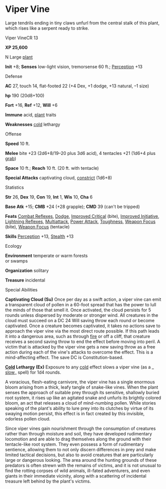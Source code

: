 # Viper Vine

Large tendrils ending in tiny claws unfurl from the central stalk of this plant, which rises like a serpent ready to strike.

Viper VineCR 13

**XP 25,600**

N Large [plant](monsters/creatureTypes.md#_plant)

**Init** +8; **Senses** low-light vision, tremorsense 60 ft.; [Perception](additionalMonsters/../skills/perception.md#_perception) +13

Defense

**AC** 27, touch 14, flat-footed 22 (+4 Dex, +1 dodge, +13 natural, –1 size)

**hp** 190 (20d8+100)

**Fort** +16, **Ref** +12, **Will** +6

**Immune** acid, [plant](monsters/creatureTypes.md#_plant) traits

**Weaknesses** [cold](monsters/creatureTypes.md#_cold-subtype) lethargy

Offense

**Speed** 10 ft.

**Melee** bite +23 (2d6+8/19–20 plus 3d6 acid), 4 tentacles +21 (1d6+4 plus [grab](monsters/universalMonsterRules.md#_grab))

**Space** 10 ft.; **Reach** 10 ft. (20 ft. with tentacle)

**Special Attacks** captivating cloud, [constrict](monsters/universalMonsterRules.md#_constrict) (1d6+8)

Statistics

**Str** 26, **Dex** 19, **Con** 19, **Int** 1, **Wis** 10, **Cha** 6

**Base Atk** +15; **CMB** +24 (+28 grapple); **CMD** 39 (can't be tripped)

**Feats** [Combat Reflexes](additionalMonsters/../feats.md#_combat-reflexes), [Dodge](additionalMonsters/../feats.md#_dodge), [Improved Critical](additionalMonsters/../feats.md#_improved-critical) (bite), [Improved Initiative](additionalMonsters/../feats.md#_improved-initiative), [Lightning Reflexes](additionalMonsters/../feats.md#_lightning-reflexes), [Multiattack](additionalMonsters/../monsters/monsterFeats.md#_multiattack), [Power Attack](additionalMonsters/../feats.md#_power-attack), [Toughness](additionalMonsters/../feats.md#_toughness), [Weapon Focus](additionalMonsters/../feats.md#_weapon-focus) (bite), [Weapon Focus](additionalMonsters/../feats.md#_weapon-focus) (tentacle)

**Skills** [Perception](additionalMonsters/../skills/perception.md#_perception) +13, [Stealth](additionalMonsters/../skills/stealth.md#_stealth) +13

Ecology

**Environment** temperate or warm forests   
or swamps

**Organization** solitary

**Treasure** incidental

Special Abilities

**Captivating Cloud (Su)** Once per day as a swift action, a viper vine can emit a transparent cloud of pollen in a 60-foot spread that has the power to lull the minds of those that smell it. Once activated, the cloud persists for 5 rounds unless dispersed by moderate or stronger wind. All creatures in the cloud must succeed on a DC 24 Will saving throw each round or become captivated. Once a creature becomes captivated, it takes no actions save to approach the viper vine via the most direct route possible. If this path leads it into a dangerous area, such as through [fire](monsters/creatureTypes.md#_fire-subtype) or off a cliff, that creature receives a second saving throw to end the effect before moving into peril. A victim that is attacked by the viper vine gets a new saving throw as a free action during each of the vine's attacks to overcome the effect. This is a mind-affecting effect. The save DC is Constitution-based.

**[Cold](monsters/creatureTypes.md#_cold-subtype) Lethargy (Ex)** Exposure to any [cold](monsters/creatureTypes.md#_cold-subtype) effect slows a viper vine (as a _ [slow](additionalMonsters/../spells/slow.md#_slow)_ spell) for 1d4 rounds.

A voracious, flesh-eating carnivore, the viper vine has a single enormous bloom arising from a thick, leafy tangle of snake-like vines. When the plant senses the approach of suitable prey through its sensitive, shallowly buried root system, it rises up like an agitated snake and unfurls its brightly colored bloom, an act that releases a cloud of mind-numbing pollen. While stories speaking of the plant's ability to lure prey into its clutches by virtue of its swaying motion persist, this effect is in fact created by this invisible, odorless pollen cloud.

Since viper vines gain nourishment through the consumption of creatures rather than through moisture and soil, they have developed rudimentary locomotion and are able to drag themselves along the ground with their tentacle-like root system. They even possess a form of rudimentary sentience, allowing them to not only discern differences in prey and make limited tactical decisions, but also to avoid creatures that are particularly large or dangerous looking. The area around the hunting grounds of these predators is often strewn with the remains of victims, and it is not unusual to find the rotting corpses of wild animals, ill-fated adventurers, and even giants in their immediate vicinity, along with a scattering of incidental treasure left behind by the plant's victims.

